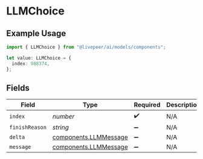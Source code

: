 # LLMChoice

## Example Usage

```typescript
import { LLMChoice } from "@livepeer/ai/models/components";

let value: LLMChoice = {
  index: 988374,
};
```

## Fields

| Field                                                          | Type                                                           | Required                                                       | Description                                                    |
| -------------------------------------------------------------- | -------------------------------------------------------------- | -------------------------------------------------------------- | -------------------------------------------------------------- |
| `index`                                                        | *number*                                                       | :heavy_check_mark:                                             | N/A                                                            |
| `finishReason`                                                 | *string*                                                       | :heavy_minus_sign:                                             | N/A                                                            |
| `delta`                                                        | [components.LLMMessage](../../models/components/llmmessage.md) | :heavy_minus_sign:                                             | N/A                                                            |
| `message`                                                      | [components.LLMMessage](../../models/components/llmmessage.md) | :heavy_minus_sign:                                             | N/A                                                            |